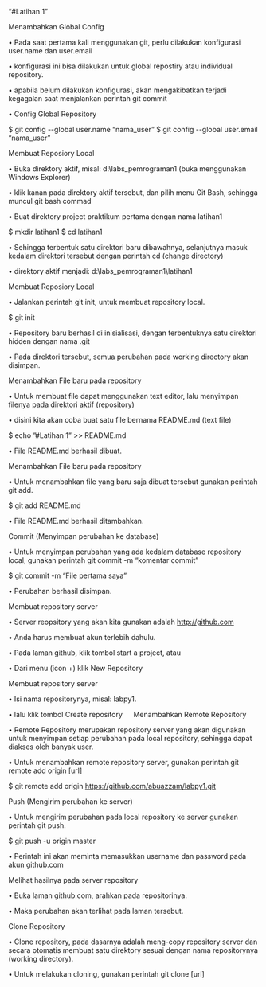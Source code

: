 “#Latihan 1”

 Menambahkan Global Config
 
• Pada saat pertama kali menggunakan git, perlu dilakukan konfigurasi user.name dan user.email

• konfigurasi ini bisa dilakukan untuk global repostiry atau individual repository.

• apabila belum dilakukan konfigurasi, akan mengakibatkan terjadi kegagalan saat menjalankan perintah git commit

• Config Global Repository

 $ git config --global user.name “nama_user”
 $ git config --global user.email “nama_user”

 Membuat Reposiory Local
 
• Buka direktory aktif, misal: d:\labs_pemrograman1 (buka menggunakan Windows Explorer)

• klik kanan pada direktory aktif tersebut, dan pilih menu Git Bash, sehingga muncul git bash commad

• Buat direktory project praktikum pertama dengan nama latihan1

 $ mkdir latihan1
 $ cd latihan1

• Sehingga terbentuk satu direktori baru dibawahnya, selanjutnya masuk kedalam direktori tersebut dengan perintah cd
 (change directory)
 
• direktory aktif menjadi: d:\labs_pemrograman1\latihan1

 Membuat Reposiory Local
 
• Jalankan perintah git init, untuk membuat repository local.

 $ git init

• Repository baru berhasil di inisialisasi, dengan terbentuknya satu direktori hidden dengan nama .git

• Pada direktori tersebut, semua perubahan pada working directory akan disimpan.

 Menambahkan File baru pada repository
 
• Untuk membuat file dapat menggunakan text editor, lalu menyimpan filenya pada direktori aktif (repository)

• disini kita akan coba buat satu file bernama README.md (text file)

$ echo ”#Latihan 1” >> README.md

• File README.md berhasil dibuat.

 Menambahkan File baru pada repository
 
• Untuk menambahkan file yang baru saja dibuat tersebut gunakan perintah git add.

 $ git add README.md

• File README.md berhasil ditambahkan.

 Commit (Menyimpan perubahan ke database)
 
• Untuk menyimpan perubahan yang ada kedalam database repository local, gunakan perintah git commit -m “komentar
  commit”
  
 $ git commit -m “File pertama saya”

• Perubahan berhasil disimpan.

 Membuat repository server
 
• Server reopsitory yang akan kita gunakan adalah http://github.com

• Anda harus membuat akun terlebih dahulu.

• Pada laman github, klik tombol start a project, atau

• Dari menu (icon +) klik New Repository

 Membuat repository server
 
• Isi nama repositorynya, misal: labpy1.

• lalu klik tombol Create repository
 
 Menambahkan Remote Repository

• Remote Repository merupakan repository server yang akan digunakan untuk menyimpan setiap perubahan pada local
  repository, sehingga dapat diakses oleh banyak user.
  
• Untuk menambahkan remote repository server, gunakan perintah git remote add origin [url]

 $ git remote add origin https://github.com/abuazzam/labpy1.git

 Push (Mengirim perubahan ke server)

• Untuk mengirim perubahan pada local repository ke server gunakan perintah git push.

 $ git push -u origin master

• Perintah ini akan meminta memasukkan username dan password pada akun github.com

 Melihat hasilnya pada server repository
 
• Buka laman github.com, arahkan pada repositorinya.

• Maka perubahan akan terlihat pada laman tersebut.

 Clone Repository
 
• Clone repository, pada dasarnya adalah meng-copy repository server dan secara otomatis membuat satu direktory sesuai
  dengan nama repositorynya (working directory).
  
• Untuk melakukan cloning, gunakan perintah git clone [url]
